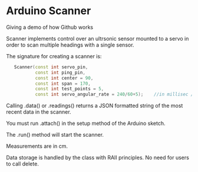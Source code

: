Arduino Scanner
===============

Giving a demo of how Github works

Scanner implements control over an ultrsonic sensor mounted to a  servo in order to scan multiple headings with a single sensor.
      
The signature for creating a scanner is:

```c++
   Scanner(const int servo_pin, 
           const int ping_pin, 
           const int center = 90,
           const int span = 170,
           const int test_points = 5,
           const int servo_angular_rate = 240/60+5);	//in millisec / deg.  Futaba S3004 280us/60deg
```

Calling .data() or .readings() returns a JSON formatted string of the most recent data in the scanner.

You must run .attach() in the setup method of the Arduino sketch.

The .run() method will start the scanner.  
    
Measurements are in cm.
    
Data storage is handled by the class with RAII principles.  No need for users to call delete.
